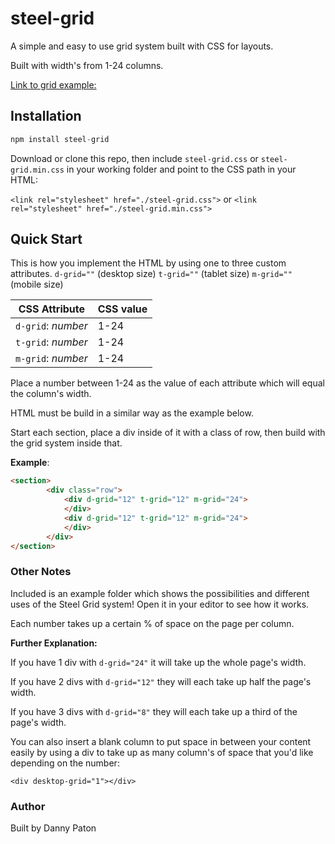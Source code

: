 # steel-grid

A simple and easy to use grid system built with CSS for layouts.

Built with width's from 1-24 columns.

[Link to grid example:](https://dannypaton.github.io/steel-grid) 


## Installation

```js
npm install steel-grid
```
Download or clone this repo, then include `steel-grid.css` or `steel-grid.min.css` in your working folder and point to the CSS path in your HTML:

`<link rel="stylesheet" href="./steel-grid.css">` 
or
`<link rel="stylesheet" href="./steel-grid.min.css">`

## Quick Start

This is how you implement the HTML by using one to three custom attributes.
`d-grid=""` (desktop size)
`t-grid=""` (tablet size)
`m-grid=""` (mobile size)

|CSS Attribute | CSS value|
|-------------------|------|
|`d-grid`: *number* | 1-24|
|`t-grid`: *number* | 1-24|
|`m-grid`: *number* | 1-24|

Place a number between 1-24 as the value of each attribute which will equal the column's width.

HTML must be build in a similar way as the example below. 

Start each section, place a div inside of it with a class of row, then build with the grid system inside that.

**Example**:

```html
<section>
        <div class="row">
            <div d-grid="12" t-grid="12" m-grid="24">
            </div>
            <div d-grid="12" t-grid="12" m-grid="24">
            </div>
        </div>
</section>
```

### Other Notes

Included is an example folder which shows the possibilities and different uses of the Steel Grid system! Open it in your editor to see how it works.

Each number takes up a certain % of space on the page per column.

**Further Explanation:**

If you have 1 div with `d-grid="24"` it will take up the whole page's width.

If you have 2 divs with `d-grid="12"` they will each take up half the page's width.

If you have 3 divs with `d-grid="8"` they will each take up a third of the page's width.

You can also insert a blank column to put space in between your content easily by using a div to take up as many column's of space that you'd like depending on the number:

`<div desktop-grid="1"></div>`

### Author

Built by Danny Paton